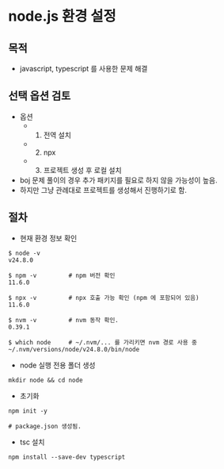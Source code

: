 # node.js 환경 설정

## 목적
- javascript, typescript 를 사용한 문제 해결

## 선택 옵션 검토
- 옵션
  - 1. 전역 설치
  - 2. npx
  - 3. 프로젝트 생성 후 로컬 설치
- boj 문제 풀이의 경우 추가 패키지를 필요로 하지 않을 가능성이 높음.
- 하지만 그냥 관례대로 프로젝트를 생성해서 진행하기로 함.

## 절차

- 현재 환경 정보 확인
```
$ node -v
v24.8.0

$ npm -v         # npm 버전 확인
11.6.0

$ npx -v         # npx 호출 가능 확인 (npm 에 포함되어 있음)
11.6.0

$ nvm -v         # nvm 동작 확인.
0.39.1

$ which node     # ~/.nvm/... 를 가리키면 nvm 경로 사용 중
~/.nvm/versions/node/v24.8.0/bin/node
```

- node 실행 전용 폴더 생성
```
mkdir node && cd node
```

- 초기화
```
npm init -y

# package.json 생성됨.
```

- tsc 설치
```
npm install --save-dev typescript
```


